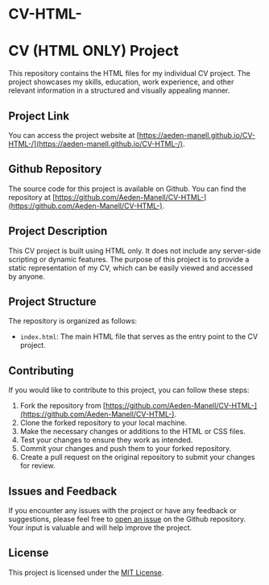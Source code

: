 # CV-HTML-

# CV (HTML ONLY) Project

This repository contains the HTML files for my individual CV project. The project showcases my skills, education, work experience, and other relevant information in a structured and visually appealing manner.

## Project Link

You can access the project website at [https://aeden-manell.github.io/CV-HTML-/](https://aeden-manell.github.io/CV-HTML-/).

## Github Repository

The source code for this project is available on Github. You can find the repository at [https://github.com/Aeden-Manell/CV-HTML-](https://github.com/Aeden-Manell/CV-HTML-).

## Project Description

This CV project is built using HTML only. It does not include any server-side scripting or dynamic features. The purpose of this project is to provide a static representation of my CV, which can be easily viewed and accessed by anyone.

## Project Structure

The repository is organized as follows:

- `index.html`: The main HTML file that serves as the entry point to the CV project.

## Contributing

If you would like to contribute to this project, you can follow these steps:

1. Fork the repository from [https://github.com/Aeden-Manell/CV-HTML-](https://github.com/Aeden-Manell/CV-HTML-).
2. Clone the forked repository to your local machine.
3. Make the necessary changes or additions to the HTML or CSS files.
4. Test your changes to ensure they work as intended.
5. Commit your changes and push them to your forked repository.
6. Create a pull request on the original repository to submit your changes for review.

## Issues and Feedback

If you encounter any issues with the project or have any feedback or suggestions, please feel free to [open an issue](https://github.com/Aeden-Manell/CV-HTML-/issues) on the Github repository. Your input is valuable and will help improve the project.

## License

This project is licensed under the [MIT License](https://github.com/Aeden-Manell/CV-HTML-/blob/main/LICENSE).
